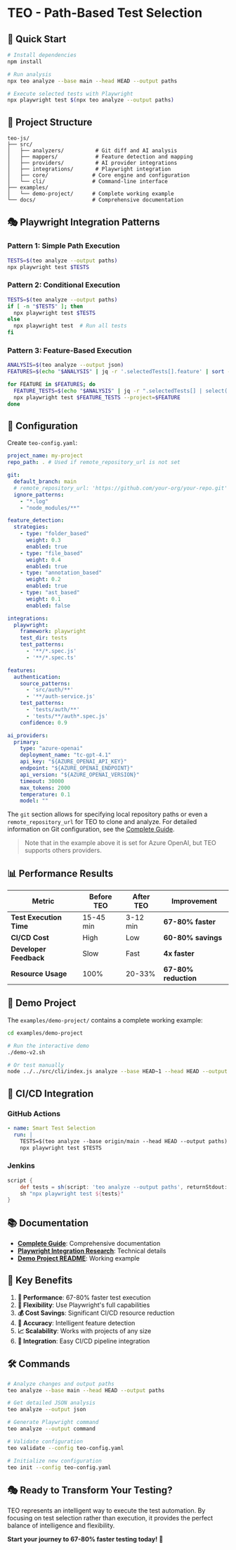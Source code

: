 # TEO - Path-Based Test Selection

## 🎯 **Quick Start**

```bash
# Install dependencies
npm install

# Run analysis
npx teo analyze --base main --head HEAD --output paths

# Execute selected tests with Playwright
npx playwright test $(npx teo analyze --output paths)
```

## 📁 **Project Structure**

```
teo-js/
├── src/
│   ├── analyzers/          # Git diff and AI analysis
│   ├── mappers/            # Feature detection and mapping
│   ├── providers/          # AI provider integrations
│   ├── integrations/       # Playwright integration
│   ├── core/              # Core engine and configuration
│   └── cli/               # Command-line interface
├── examples/
│   └── demo-project/      # Complete working example
└── docs/                  # Comprehensive documentation
```

## 🎭 **Playwright Integration Patterns**

### **Pattern 1: Simple Path Execution**
```bash
TESTS=$(teo analyze --output paths)
npx playwright test $TESTS
```

### **Pattern 2: Conditional Execution**
```bash
TESTS=$(teo analyze --output paths)
if [ -n "$TESTS" ]; then
  npx playwright test $TESTS
else
  npx playwright test  # Run all tests
fi
```

### **Pattern 3: Feature-Based Execution**
```bash
ANALYSIS=$(teo analyze --output json)
FEATURES=$(echo "$ANALYSIS" | jq -r '.selectedTests[].feature' | sort -u)

for FEATURE in $FEATURES; do
  FEATURE_TESTS=$(echo "$ANALYSIS" | jq -r ".selectedTests[] | select(.feature==\"$FEATURE\") | .path")
  npx playwright test $FEATURE_TESTS --project=$FEATURE
done
```

## 🔧 **Configuration**

Create `teo-config.yaml`:

```yaml
project_name: my-project
repo_path: . # Used if remote_repository_url is not set

git:
  default_branch: main
  # remote_repository_url: 'https://github.com/your-org/your-repo.git' # Uncomment to use a remote repo
  ignore_patterns:
    - "*.log"
    - "node_modules/**"

feature_detection:
  strategies:
    - type: "folder_based"
      weight: 0.3
      enabled: true
    - type: "file_based" 
      weight: 0.4
      enabled: true
    - type: "annotation_based"
      weight: 0.2
      enabled: true
    - type: "ast_based"
      weight: 0.1
      enabled: false

integrations:
  playwright:
    framework: playwright
    test_dir: tests
    test_patterns:
      - '**/*.spec.js'
      - '**/*.spec.ts'

features:
  authentication:
    source_patterns:
      - 'src/auth/**'
      - '**/auth-service.js'
    test_patterns:
      - 'tests/auth/**'
      - 'tests/**/auth*.spec.js'
    confidence: 0.9

ai_providers:
  primary:
    type: "azure-openai"
    deployment_name: "tc-gpt-4.1"
    api_key: "${AZURE_OPENAI_API_KEY}"
    endpoint: "${AZURE_OPENAI_ENDPOINT}"
    api_version: "${AZURE_OPENAI_VERSION}"
    timeout: 30000
    max_tokens: 2000
    temperature: 0.1
    model: ""
```

The `git` section allows for specifying local repository paths or even a `remote_repository_url` for TEO to clone and analyze. For detailed information on Git configuration, see the [Complete Guide](docs/complete-guide.md#git-configuration).

> Note that in the example above it is set for Azure OpenAI, but TEO supports others providers.

## 📊 **Performance Results**

| Metric | Before TEO | After TEO | Improvement |
|--------|------------|-----------|-------------|
| **Test Execution Time** | 15-45 min | 3-12 min | **67-80% faster** |
| **CI/CD Cost** | High | Low | **60-80% savings** |
| **Developer Feedback** | Slow | Fast | **4x faster** |
| **Resource Usage** | 100% | 20-33% | **67-80% reduction** |

## 🎯 **Demo Project**

The `examples/demo-project/` contains a complete working example:

```bash
cd examples/demo-project

# Run the interactive demo
./demo-v2.sh

# Or test manually
node ../../src/cli/index.js analyze --base HEAD~1 --head HEAD --output paths
```

## 🔄 **CI/CD Integration**

### **GitHub Actions**
```yaml
- name: Smart Test Selection
  run: |
    TESTS=$(teo analyze --base origin/main --head HEAD --output paths)
    npx playwright test $TESTS
```

### **Jenkins**
```groovy
script {
    def tests = sh(script: 'teo analyze --output paths', returnStdout: true).trim()
    sh "npx playwright test ${tests}"
}
```

## 📚 **Documentation**

- **[Complete Guide](docs/complete-guide.md)**: Comprehensive documentation
- **[Playwright Integration Research](docs/playwright-integration-research.md)**: Technical details
- **[Demo Project README](examples/demo-project/README.md)**: Working example

## 🎊 **Key Benefits**

1. **🚀 Performance**: 67-80% faster test execution
2. **🔧 Flexibility**: Use Playwright's full capabilities
3. **💰 Cost Savings**: Significant CI/CD resource reduction
4. **🎯 Accuracy**: Intelligent feature detection
5. **📈 Scalability**: Works with projects of any size
6. **🔄 Integration**: Easy CI/CD pipeline integration

## 🛠️ **Commands**

```bash
# Analyze changes and output paths
teo analyze --base main --head HEAD --output paths

# Get detailed JSON analysis
teo analyze --output json

# Generate Playwright command
teo analyze --output command

# Validate configuration
teo validate --config teo-config.yaml

# Initialize new configuration
teo init --config teo-config.yaml
```

## 🎭 **Ready to Transform Your Testing?**

TEO represents an intelligent way to execute the test automation. By focusing on test selection rather than execution, it provides the perfect balance of intelligence and flexibility.

**Start your journey to 67-80% faster testing today!** 🚀